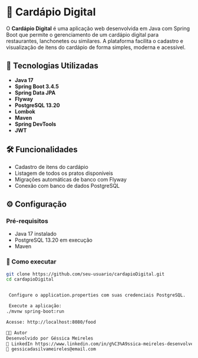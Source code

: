 # 📱 Cardápio Digital
 
 O **Cardápio Digital** é uma aplicação web desenvolvida em Java com Spring Boot que permite o gerenciamento de um cardápio digital para restaurantes, lanchonetes ou similares. A plataforma facilita o cadastro e visualização de itens do cardápio de forma simples, moderna e acessível.
 
 ## 🚀 Tecnologias Utilizadas
 
 - **Java 17**
 - **Spring Boot 3.4.5**
 - **Spring Data JPA**
 - **Flyway** 
 - **PostgreSQL 13.20**
 - **Lombok**
 - **Maven**
 - **Spring DevTools**
 - **JWT**
 
 ## 🛠️ Funcionalidades
 
 - Cadastro de itens do cardápio
 - Listagem de todos os pratos disponíveis
 - Migrações automáticas de banco com Flyway
 - Conexão com banco de dados PostgreSQL
 
 ## ⚙️ Configuração
 
 ### Pré-requisitos
 
 - Java 17 instalado  
 - PostgreSQL 13.20 em execução  
 - Maven  
 
 ### 🏃 Como executar
 
 ```bash
 git clone https://github.com/seu-usuario/cardapioDigital.git
 cd cardapioDigital
 
 
  Configure o application.properties com suas credenciais PostgreSQL.
 
  Execute a aplicação:
 ./mvnw spring-boot:run
 
 Acesse: http://localhost:8080/food
 
 🧑‍💻 Autor
 Desenvolvido por Géssica Meireles
 💼 LinkedIn https://www.linkedin.com/in/g%C3%A9ssica-meireles-desenvolvedora-backend/
 📧 gessicadasilvameireles@email.com
